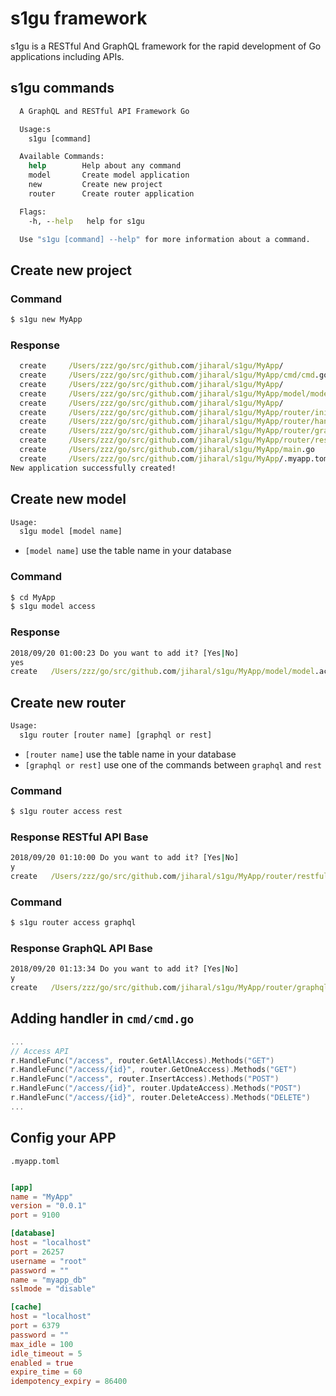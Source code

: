 # s1gu framework

s1gu is a RESTful And GraphQL framework for the rapid development of Go applications including APIs.

## s1gu commands

```cmd
  A GraphQL and RESTful API Framework Go

  Usage:s
    s1gu [command]

  Available Commands:
    help        Help about any command
    model       Create model application
    new         Create new project
    router      Create router application

  Flags:
    -h, --help   help for s1gu

  Use "s1gu [command] --help" for more information about a command.
```

## Create new project

### Command

```cmd
$ s1gu new MyApp
```

### Response

```cmd
  create	 /Users/zzz/go/src/github.com/jiharal/s1gu/MyApp/
  create	 /Users/zzz/go/src/github.com/jiharal/s1gu/MyApp/cmd/cmd.go
  create	 /Users/zzz/go/src/github.com/jiharal/s1gu/MyApp/
  create	 /Users/zzz/go/src/github.com/jiharal/s1gu/MyApp/model/model.user.go
  create	 /Users/zzz/go/src/github.com/jiharal/s1gu/MyApp/
  create	 /Users/zzz/go/src/github.com/jiharal/s1gu/MyApp/router/init.go
  create	 /Users/zzz/go/src/github.com/jiharal/s1gu/MyApp/router/handler.go
  create	 /Users/zzz/go/src/github.com/jiharal/s1gu/MyApp/router/graphql.user.go
  create	 /Users/zzz/go/src/github.com/jiharal/s1gu/MyApp/router/restful.user.go
  create	 /Users/zzz/go/src/github.com/jiharal/s1gu/MyApp/main.go
  create	 /Users/zzz/go/src/github.com/jiharal/s1gu/MyApp/.myapp.toml
New application successfully created!
```

## Create new model

```cmd
Usage:
  s1gu model [model name]
```

- `[model name]` use the table name in your database

### Command

```cmd
$ cd MyApp
$ s1gu model access
```

### Response

```cmd
2018/09/20 01:00:23 Do you want to add it? [Yes|No]
yes
create	 /Users/zzz/go/src/github.com/jiharal/s1gu/MyApp/model/model.access.go
```

## Create new router

```cmd
Usage:
  s1gu router [router name] [graphql or rest]
```

- `[router name]` use the table name in your database
- `[graphql or rest]` use one of the commands between `graphql` and `rest`

### Command

```cmd
$ s1gu router access rest
```

### Response RESTful API Base

```cmd
2018/09/20 01:10:00 Do you want to add it? [Yes|No]
y
create	 /Users/zzz/go/src/github.com/jiharal/s1gu/MyApp/router/restful.access.go
```

### Command

```cmd
$ s1gu router access graphql
```

### Response GraphQL API Base

```cmd
2018/09/20 01:13:34 Do you want to add it? [Yes|No]
y
create	 /Users/zzz/go/src/github.com/jiharal/s1gu/MyApp/router/graphql.access.go
```

## Adding handler in `cmd/cmd.go`

```go
...
// Access API
r.HandleFunc("/access", router.GetAllAccess).Methods("GET")
r.HandleFunc("/access/{id}", router.GetOneAccess).Methods("GET")
r.HandleFunc("/access", router.InsertAccess).Methods("POST")
r.HandleFunc("/access/{id}", router.UpdateAccess).Methods("POST")
r.HandleFunc("/access/{id}", router.DeleteAccess).Methods("DELETE")
...
```

## Config your APP

`.myapp.toml`

```toml

[app]
name = "MyApp"
version = "0.0.1"
port = 9100

[database]
host = "localhost"
port = 26257
username = "root"
password = ""
name = "myapp_db"
sslmode = "disable"

[cache]
host = "localhost"
port = 6379
password = ""
max_idle = 100
idle_timeout = 5
enabled = true
expire_time = 60
idempotency_expiry = 86400
```
